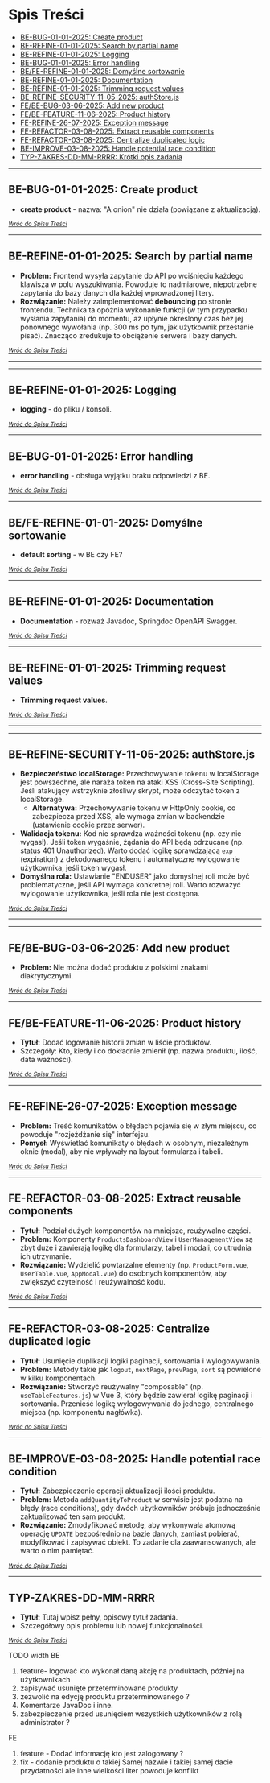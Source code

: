# Spis Treści

* [BE-BUG-01-01-2025: Create product](#be-bug-01-01-2025-create-product)
* [BE-REFINE-01-01-2025: Search by partial name](#be-refine-01-01-2025-search-by-partial-name)
* [BE-REFINE-01-01-2025: Logging](#be-refine-01-01-2025-logging)
* [BE-BUG-01-01-2025: Error handling](#be-bug-01-01-2025-error-handling)
* [BE/FE-REFINE-01-01-2025: Domyślne sortowanie](#befe-refine-01-01-2025-domyślne-sortowanie)
* [BE-REFINE-01-01-2025: Documentation](#be-refine-01-01-2025-documentation)
* [BE-REFINE-01-01-2025: Trimming request values](#be-refine-01-01-2025-trimming-request-values)
* [BE-REFINE-SECURITY-11-05-2025: authStore.js](#be-refine-security-11-05-2025-authstorejs)
* [FE/BE-BUG-03-06-2025: Add new product](#febe-bug-03-06-2025-add-new-product)
* [FE/BE-FEATURE-11-06-2025: Product history](#febe-feature-11-06-2025-product-history)
* [FE-REFINE-26-07-2025: Exception message](#fe-refine-26-07-2025-exception-message)
* [FE-REFACTOR-03-08-2025: Extract reusable components](#fe-refactor-03-08-2025-extract-reusable-components)
* [FE-REFACTOR-03-08-2025: Centralize duplicated logic](#fe-refactor-03-08-2025-centralize-duplicated-logic)
* [BE-IMPROVE-03-08-2025: Handle potential race condition](#be-improve-03-08-2025-handle-potential-race-condition)
* [TYP-ZAKRES-DD-MM-RRRR: Krótki opis zadania](#typ-zakres-dd-mm-rrrr)

---

## BE-BUG-01-01-2025: Create product

* **create product** - nazwa: "A onion" nie działa (powiązane z aktualizacją).

*<sub>[Wróć do Spisu Treści](#spis-treści)</sub>*

---

## BE-REFINE-01-01-2025: Search by partial name

* **Problem:** Frontend wysyła zapytanie do API po wciśnięciu każdego klawisza w polu wyszukiwania. Powoduje to nadmiarowe, niepotrzebne zapytania do bazy danych dla każdej wprowadzonej litery.
* **Rozwiązanie:** Należy zaimplementować **debouncing** po stronie frontendu. Technika ta opóźnia wykonanie funkcji (w tym przypadku wysłania zapytania) do momentu, aż upłynie określony czas bez jej ponownego wywołania (np. 300 ms po tym, jak użytkownik przestanie pisać). Znacząco zredukuje to obciążenie serwera i bazy danych.

*<sub>[Wróć do Spisu Treści](#spis-treści)</sub>*

---

---

## BE-REFINE-01-01-2025: Logging

* **logging** - do pliku / konsoli.

*<sub>[Wróć do Spisu Treści](#spis-treści)</sub>*

---

## BE-BUG-01-01-2025: Error handling

* **error handling** - obsługa wyjątku braku odpowiedzi z BE.

*<sub>[Wróć do Spisu Treści](#spis-treści)</sub>*

---

## BE/FE-REFINE-01-01-2025: Domyślne sortowanie

* **default sorting** - w BE czy FE?

*<sub>[Wróć do Spisu Treści](#spis-treści)</sub>*

---

## BE-REFINE-01-01-2025: Documentation

* **Documentation** - rozważ Javadoc, Springdoc OpenAPI Swagger.

*<sub>[Wróć do Spisu Treści](#spis-treści)</sub>*

---

## BE-REFINE-01-01-2025: Trimming request values

* **Trimming request values**.

*<sub>[Wróć do Spisu Treści](#spis-treści)</sub>*

---

---

## BE-REFINE-SECURITY-11-05-2025: authStore.js

* **Bezpieczeństwo localStorage:** Przechowywanie tokenu w localStorage jest powszechne, ale naraża token na ataki XSS (Cross-Site Scripting). Jeśli atakujący wstrzyknie złośliwy skrypt, może odczytać token z localStorage.
  * **Alternatywa:** Przechowywanie tokenu w HttpOnly cookie, co zabezpiecza przed XSS, ale wymaga zmian w backendzie (ustawienie cookie przez serwer).
* **Walidacja tokenu:** Kod nie sprawdza ważności tokenu (np. czy nie wygasł). Jeśli token wygaśnie, żądania do API będą odrzucane (np. status 401 Unauthorized). Warto dodać logikę sprawdzającą `exp` (expiration) z dekodowanego tokenu i automatyczne wylogowanie użytkownika, jeśli token wygasł.
* **Domyślna rola:** Ustawianie "ENDUSER" jako domyślnej roli może być problematyczne, jeśli API wymaga konkretnej roli. Warto rozważyć wylogowanie użytkownika, jeśli rola nie jest dostępna.

*<sub>[Wróć do Spisu Treści](#spis-treści)</sub>*

---

---

## FE/BE-BUG-03-06-2025: Add new product

* **Problem:** Nie można dodać produktu z polskimi znakami diakrytycznymi.

*<sub>[Wróć do Spisu Treści](#spis-treści)</sub>*

---

## FE/BE-FEATURE-11-06-2025: Product history

* **Tytuł:** Dodać logowanie historii zmian w liście produktów.
* Szczegóły: Kto, kiedy i co dokładnie zmienił (np. nazwa produktu, ilość, data ważności).

*<sub>[Wróć do Spisu Treści](#spis-treści)</sub>*

---

## FE-REFINE-26-07-2025: Exception message

* **Problem:** Treść komunikatów o błędach pojawia się w złym miejscu, co powoduje "rozjeżdżanie się" interfejsu.
* **Pomysł:** Wyświetlać komunikaty o błędach w osobnym, niezależnym oknie (modal), aby nie wpływały na layout formularza i tabeli.

*<sub>[Wróć do Spisu Treści](#spis-treści)</sub>*

---

## FE-REFACTOR-03-08-2025: Extract reusable components

* **Tytuł:** Podział dużych komponentów na mniejsze, reużywalne części.
* **Problem:** Komponenty `ProductsDashboardView` i `UserManagementView` są zbyt duże i zawierają logikę dla formularzy, tabel i modali, co utrudnia ich utrzymanie.
* **Rozwiązanie:** Wydzielić powtarzalne elementy (np. `ProductForm.vue`, `UserTable.vue`, `AppModal.vue`) do osobnych komponentów, aby zwiększyć czytelność i reużywalność kodu.

*<sub>[Wróć do Spisu Treści](#spis-treści)</sub>*

---

## FE-REFACTOR-03-08-2025: Centralize duplicated logic

* **Tytuł:** Usunięcie duplikacji logiki paginacji, sortowania i wylogowywania.
* **Problem:** Metody takie jak `logout`, `nextPage`, `prevPage`, `sort` są powielone w kilku komponentach.
* **Rozwiązanie:** Stworzyć reużywalny "composable" (np. `useTableFeatures.js`) w Vue 3, który będzie zawierał logikę paginacji i sortowania. Przenieść logikę wylogowywania do jednego, centralnego miejsca (np. komponentu nagłówka).

*<sub>[Wróć do Spisu Treści](#spis-treści)</sub>*

---

## BE-IMPROVE-03-08-2025: Handle potential race condition

* **Tytuł:** Zabezpieczenie operacji aktualizacji ilości produktu.
* **Problem:** Metoda `addQuantityToProduct` w serwisie jest podatna na błędy (race conditions), gdy dwóch użytkowników próbuje jednocześnie zaktualizować ten sam produkt.
* **Rozwiązanie:** Zmodyfikować metodę, aby wykonywała atomową operację `UPDATE` bezpośrednio na bazie danych, zamiast pobierać, modyfikować i zapisywać obiekt. To zadanie dla zaawansowanych, ale warto o nim pamiętać.

*<sub>[Wróć do Spisu Treści](#spis-treści)</sub>*

---

## TYP-ZAKRES-DD-MM-RRRR

* **Tytuł:** Tutaj wpisz pełny, opisowy tytuł zadania.
* Szczegółowy opis problemu lub nowej funkcjonalności.

*<sub>[Wróć do Spisu Treści](#spis-treści)</sub>*


TODO width BE
1. feature- logować kto wykonał daną akcję na produktach, później na użytkownikach
2. zapisywać usunięte przeterminowane produkty
3. zezwolić na edycję produktu przeterminowanego ?
4. Komentarze JavaDoc i inne.
5. zabezpieczenie przed usunięciem wszystkich użytkowników z rolą administrator ?

FE
1. feature - Dodać informację kto jest zalogowany ?
2. fix - dodanie produktu o takiej Samej nazwie i takiej samej dacie przydatności ale inne wielkości liter powoduje konflikt